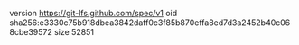 version https://git-lfs.github.com/spec/v1
oid sha256:e3330c75b918dbea3842daff0c3f85b870effa8ed7d3a2452b40c068cbe39572
size 52851
